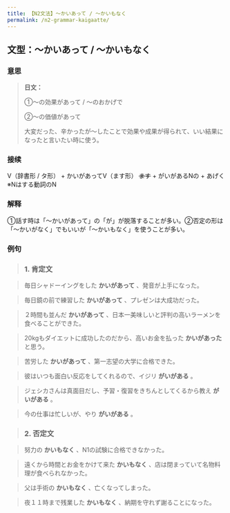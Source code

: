 ```yaml
---
title: 【N2文法】〜かいあって / 〜かいもなく
permalink: /n2-grammar-kaigaatte/
---
```


## 文型：〜かいあって / 〜かいもなく

### 意思

> **日文：**
> 
> ①〜の効果があって / 〜のおかげで
> 
> ②〜の価値があって
> 
> 大変だった、辛かったが〜したことで効果や成果が得られて、いい結果になったと言いたい時に使う。


### 接续

V（辞書形 / タ形） + かいがあってV（ます形） ~~ます~~ \+ がいがあるNの + あげく ※Nはする動詞のN

### 解释

①話す時は「〜かいがあって」の「が」が脱落することが多い。②否定の形は「〜かいがなく」でもいいが「〜かいもなく」を使うことが多い。

### 例句

> ### 1\. 肯定文

> 毎日シャドーイングをした **かいがあって** 、発音が上手になった。

> 毎日鏡の前で練習した **かいがあって** 、プレゼンは大成功だった。

> ２時間も並んだ **かいがあって** 、日本一美味しいと評判の高いラーメンを食べることができた。

> 20kgもダイエットに成功したのだから、高いお金を払った **かいがあった** と思う。

> 苦労した **かいがあって** 、第一志望の大学に合格できた。

> 彼はいつも面白い反応をしてくれるので、イジリ **がいがある** 。

> ジェシカさんは真面目だし、予習・復習をきちんとしてくるから教え **がいがある** 。

> 今の仕事は忙しいが、やり **がいがある** 。

> ### 2\. 否定文

> 努力の **かいもなく** 、N1の試験に合格できなかった。

> 遠くから時間とお金をかけて来た **かいもなく** 、店は閉まっていて名物料理が食べられなかった。

> 父は手術の **かいもなく** 、亡くなってしまった。

> 夜１１時まで残業した **かいもなく** 、納期を守れず謝ることになった。

